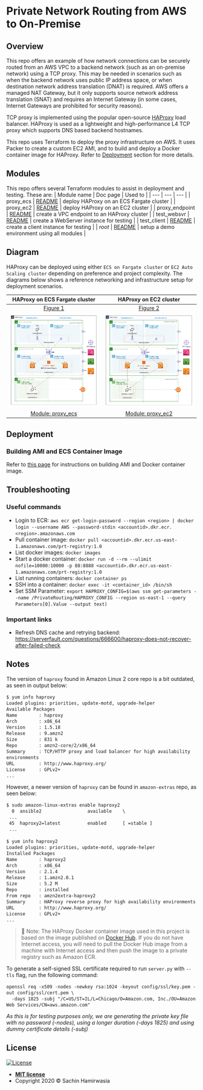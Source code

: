 # Private Network Routing from AWS to On-Premise

## Overview

This repo offers an example of how network connections can be securely routed from an AWS 
VPC to a backend network (such as an on-premise network) using a TCP proxy. This may be 
needed in scenarios such as when the backend network uses public IP address space, or 
when destination network address translation (DNAT) is required. AWS offers a managed NAT
Gateway, but it only supports source network address translation (SNAT) and requires an 
Internet Gateway (in some cases, Internet Gateways are prohibited for security reasons).

TCP proxy is implemented using the popular open-source [HAProxy](http://www.haproxy.org/) 
load balancer. HAProxy is used as a lightweight and high-performance L4 TCP proxy which 
supports DNS based backend hostnames. 

This repo uses Terraform to deploy the proxy infrastructure on AWS. It uses Packer to 
create a custom EC2 AMI, and to build and deploy a Docker container image for HAProxy. 
Refer to [Deployment](#Deployment) section for more details. 


## Modules 

This repo offers several Terraform modules to assist in deployment and testing. These are: 
| Module name | Doc page | Used to |
| --- | --- | --- |
| proxy_ecs | [README](tf_modules/proxy_ecs/README.md) | deploy HAProxy on an ECS Fargate cluster |
| proxy_ec2 | [README](tf_modules/proxy_ec2/README.md) | deploy HAProxy on an EC2 cluster |
| proxy_endpoint | [README](tf_modules/proxy_endpoint/README.md) | create a VPC endpoint to an HAProxy cluster |
| test_websvr | [README](tf_modules/test_websvr/README.md) | create a WebServer instance for testing |
| test_client | [README](tf_modules/test_client/README.md) | create a client instance for testing |
| _root_ | [README](TFROOT.md) | setup a demo environment using all modules |


## Diagram

HAProxy can be deployed using either `ECS on Fargate cluster` or `EC2 Auto Scaling cluster` 
depending on preference and project complexity. The diagrams below shows a reference networking 
and infrastructure setup for deployment scenarios. 

| HAProxy on ECS Fargate cluster | HAProxy on EC2 cluster |
| :---: | :---: |
| [Figure 1](docs/images/diagram_haproxy_ecs_fargate.png) | [Figure 2](docs/images/diagram_haproxy_ec2.png) |
| <img src="docs/images/diagram_haproxy_ecs_fargate.png" width="500"/> | <img src="docs/images/diagram_haproxy_ec2.png" width="500"> |
| [Module: proxy_ecs](tf_modules/proxy_ecs/) | [Module: proxy_ec2](tf_modules/proxy_ec2/) |


## Deployment

### Building AMI and ECS Container Image

Refer to [this page](build/README.md) for instructions on building AMI and 
Docker container image. 

## Troubleshooting

### Useful commands

- Login to ECR: `aws ecr get-login-password --region <region> | docker login --username AWS --password-stdin <accountid>.dkr.ecr.<region>.amazonaws.com`
- Pull container image: `docker pull <accountid>.dkr.ecr.us-east-1.amazonaws.com/prt-registry:1.0`
- List docker images: `docker images`
- Start a docker container: `docker run -d --rm --ulimit nofile=10000:10000 -p 88:8888 <accountid>.dkr.ecr.us-east-1.amazonaws.com/prt-registry:1.0`
- List running containers: `docker container ps`
- SSH into a container: `docker exec -it <container_id> /bin/sh`
- Set SSM Parameter: `export HAPROXY_CONFIG=$(aws ssm get-parameters --name /PrivateRouting/HAPROXY_CONFIG --region us-east-1 --query Parameters[0].Value --output text)`

### Important links

- Refresh DNS cache and retrying backend: https://serverfault.com/questions/666600/haproxy-does-not-recover-after-failed-check 


## Notes

The version of `haproxy` found in Amazon Linux 2 core repo is a bit outdated, as seen in output below: 

```shell
$ yum info haproxy
Loaded plugins: priorities, update-motd, upgrade-helper
Available Packages
Name        : haproxy
Arch        : x86_64
Version     : 1.5.18
Release     : 9.amzn2
Size        : 831 k
Repo        : amzn2-core/2/x86_64
Summary     : TCP/HTTP proxy and load balancer for high availability environments
URL         : http://www.haproxy.org/
License     : GPLv2+
...
```

However, a newer version of `haproxy` can be found in `amazon-extras` repo, as seen below: 

```shell
$ sudo amazon-linux-extras enable haproxy2
  0  ansible2                 available    \
 ... 
 45  haproxy2=latest          enabled      [ =stable ]
 ...

$ yum info haproxy2
Loaded plugins: priorities, update-motd, upgrade-helper
Installed Packages
Name        : haproxy2
Arch        : x86_64
Version     : 2.1.4
Release     : 1.amzn2.0.1
Size        : 5.2 M
Repo        : installed
From repo   : amzn2extra-haproxy2
Summary     : HAProxy reverse proxy for high availability environments
URL         : http://www.haproxy.org/
License     : GPLv2+
...
```

> :bell: Note: The HAProxy Docker container image used in this project is based on the image published on [Docker Hub](https://hub.docker.com/_/haproxy). If you do not have Internet access, you will need to pull the Docker Hub image from a machine with Internet access and then push the image to a private registry such as Amazon ECR. 

To generate a self-signed SSL certificate required to run `server.py` with `--tls` flag, run the 
following command: 

```shell
openssl req -x509 -nodes -newkey rsa:1024 -keyout config/ssl/key.pem -out config/ssl/cert.pem \
  -days 1825 -subj "/C=US/ST=IL/L=Chicago/O=Amazon.com, Inc./OU=Amazon Web Services/CN=aws.amazon.com"
```

*As this is for testing purposes only, we are generating the private key file with no password (-nodes), 
using a longer duration (-days 1825) and using dummy certificate details (-subj)*


## License

[![License](http://img.shields.io/:license-mit-blue.svg?style=flat-square)](http://badges.mit-license.org)

- **[MIT license](http://opensource.org/licenses/mit-license.php)**
- Copyright 2020 &copy; Sachin Hamirwasia

